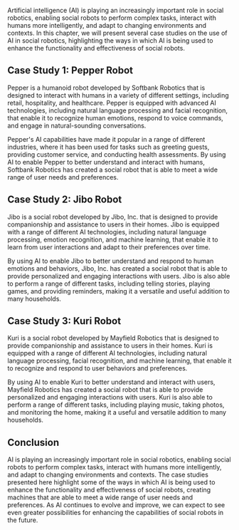 
Artificial intelligence (AI) is playing an increasingly important role in social robotics, enabling social robots to perform complex tasks, interact with humans more intelligently, and adapt to changing environments and contexts. In this chapter, we will present several case studies on the use of AI in social robotics, highlighting the ways in which AI is being used to enhance the functionality and effectiveness of social robots.

Case Study 1: Pepper Robot
--------------------------

Pepper is a humanoid robot developed by Softbank Robotics that is designed to interact with humans in a variety of different settings, including retail, hospitality, and healthcare. Pepper is equipped with advanced AI technologies, including natural language processing and facial recognition, that enable it to recognize human emotions, respond to voice commands, and engage in natural-sounding conversations.

Pepper's AI capabilities have made it popular in a range of different industries, where it has been used for tasks such as greeting guests, providing customer service, and conducting health assessments. By using AI to enable Pepper to better understand and interact with humans, Softbank Robotics has created a social robot that is able to meet a wide range of user needs and preferences.

Case Study 2: Jibo Robot
------------------------

Jibo is a social robot developed by Jibo, Inc. that is designed to provide companionship and assistance to users in their homes. Jibo is equipped with a range of different AI technologies, including natural language processing, emotion recognition, and machine learning, that enable it to learn from user interactions and adapt to their preferences over time.

By using AI to enable Jibo to better understand and respond to human emotions and behaviors, Jibo, Inc. has created a social robot that is able to provide personalized and engaging interactions with users. Jibo is also able to perform a range of different tasks, including telling stories, playing games, and providing reminders, making it a versatile and useful addition to many households.

Case Study 3: Kuri Robot
------------------------

Kuri is a social robot developed by Mayfield Robotics that is designed to provide companionship and assistance to users in their homes. Kuri is equipped with a range of different AI technologies, including natural language processing, facial recognition, and machine learning, that enable it to recognize and respond to user behaviors and preferences.

By using AI to enable Kuri to better understand and interact with users, Mayfield Robotics has created a social robot that is able to provide personalized and engaging interactions with users. Kuri is also able to perform a range of different tasks, including playing music, taking photos, and monitoring the home, making it a useful and versatile addition to many households.

Conclusion
----------

AI is playing an increasingly important role in social robotics, enabling social robots to perform complex tasks, interact with humans more intelligently, and adapt to changing environments and contexts. The case studies presented here highlight some of the ways in which AI is being used to enhance the functionality and effectiveness of social robots, creating machines that are able to meet a wide range of user needs and preferences. As AI continues to evolve and improve, we can expect to see even greater possibilities for enhancing the capabilities of social robots in the future.

